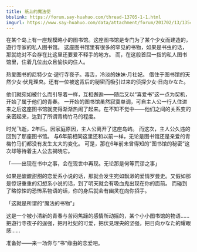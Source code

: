 ```yaml
---
title: 纸上的魔法使
bbslink: https://forum.say-huahuo.com/thread-13705-1-1.html
imgurl: https://www.say-huahuo.com/data/attachment/forum/201702/13/135400mqfja0f3aff66o3y.jpg
---
```


在某个岛上有一座规模略小的图书馆。这座图书馆是专门为了某个少女而建造的，遊行寺家的私人图书馆。
这座图书馆里有很多的罕见的书物，如果是书虫的话，那就绝对不会存在比这里还要爱不释手的地方。
而，在这般首屈一指的私人图书馆里，住着几位出众且愉快的住人。

热爱图书的尼特少女·遊行寺夜子。毒舌，冷淡的妹妹·月社妃。
借住于图书馆的天然少女·伏見理央。还有一位被这背后的秘密而吸引过来的侦探少女·日向かなた。

他们就宛如被什么而引导着一样，互相邂逅——随后又以“喜爱书”这一点为契机，开始了属于他们的青春。
一开始的图书馆虽然寂寞单调，可自主人公一行人住进来之后这座图书馆就变得渐渐热闹了起来。在不知不觉中——他们之间的关系变的亲密起来，达到了所谓青梅竹马的程度。

时光飞逝，2年后。因家庭原因，主人公离开了这座岛屿。
而这次，主人公久违的回到了那座图书馆。
与6年前相同这里还和以前一样，无论是图书馆还是亲爱的青梅竹马们都没有发生太大的变化。
可是，那在6年前未曾得知的“图书馆的秘密”这次却等待着主人公去揭晓它。

「——出现在书中之事，会在现世中再现。无论那是何等荒谬之事」

如果是酸酸甜甜的恋爱系小说的话，那就会发生宛如飘渺的爱情罗曼史。又假如那是惊讶重重的幻想系小说的话，到了明天就会有吸血鬼出现在你的面前。
而碰到了略惊悚的恐怖系物语的话，你的身后就会有幽灵在向你招手。

「这就是所谓的“魔法的书物”」

这是一个被小清新的青春与苦闷焦躁的感情所动摇的，某个小小图书馆的物语……
把遊行寺夜子的逞强，把月社妃的可爱，把伏見理央的坚强，把日向かなた的耀眼感……

准备好——来一场你与“书”缘由的恋爱吧。<!--more-->
